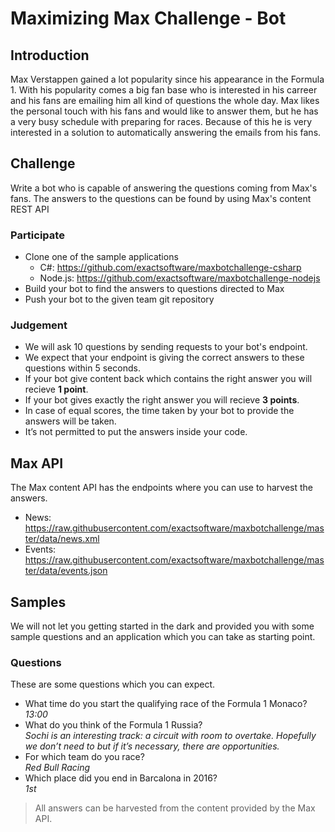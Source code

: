 # Maximizing Max Challenge - Bot

## Introduction
Max Verstappen gained a lot popularity since his appearance in the Formula 1. With his popularity comes a big fan base who is interested in his carreer and his fans are emailing him all kind of questions the whole day.
Max likes the personal touch with his fans and would like to answer them, but he has a very busy schedule with preparing for races. Because of this he is very interested in a solution to automatically answering the emails from his fans.

## Challenge
Write a bot who is capable of answering the questions coming from Max's fans. The answers to the questions can be found by using Max's content REST API 

### Participate
- Clone one of the sample applications
  - C#: https://github.com/exactsoftware/maxbotchallenge-csharp
  - Node.js: https://github.com/exactsoftware/maxbotchallenge-nodejs
- Build your bot to find the answers to questions directed to Max
- Push your bot to the given team git repository

### Judgement
- We will ask 10 questions by sending requests to your bot's endpoint.
- We expect that your endpoint is giving the correct answers to these questions within 5 seconds.
- If your bot give content back which contains the right answer you will recieve __1 point__.
- If your bot gives exactly the right answer you will recieve __3 points__.
- In case of equal scores, the time taken by your bot to provide the answers will be taken.
- It’s not permitted to put the answers inside your code.

## Max API
The Max content API has the endpoints where you can use to harvest the answers.
- News: https://raw.githubusercontent.com/exactsoftware/maxbotchallenge/master/data/news.xml
- Events: https://raw.githubusercontent.com/exactsoftware/maxbotchallenge/master/data/events.json

## Samples
We will not let you getting started in the dark and provided you with some sample questions and an application which you can take as starting point.

### Questions
These are some questions which you can expect.

- What time do you start the qualifying race of the Formula 1 Monaco?  
  _13:00_
- What do you think of the Formula 1 Russia?  
  _Sochi is an interesting track: a circuit with room to overtake. Hopefully we don’t need to but if it’s necessary, there are opportunities._
- For which team do you race?  
  _Red Bull Racing_
- Which place did you end in Barcalona in 2016?  
  _1st_

> All answers can be harvested from the content provided by the Max API. 
